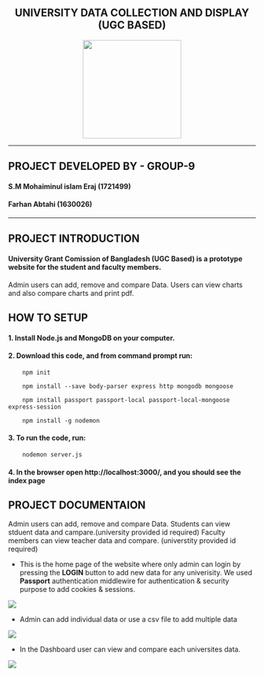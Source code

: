 <h2 align=center>
UNIVERSITY DATA COLLECTION AND DISPLAY (UGC BASED)
</h2>
<p align=center>
<img src="client/public/screenshot/0.png" height="200"/>
</p>

---

## **PROJECT DEVELOPED BY - GROUP-9**
#### S.M Mohaiminul islam Eraj (1721499)
#### Farhan Abtahi             (1630026)

---

## **PROJECT INTRODUCTION**
#### **University Grant Comission of Bangladesh (UGC Based)** is a prototype website for the student and faculty members. 
Admin users can add, remove and compare Data. Users can view charts and also compare charts and print pdf.


## **HOW TO SETUP**
#### 1. Install Node.js and MongoDB on your computer.

#### 2. Download this code, and from command prompt run:

        npm init

        npm install --save body-parser express http mongodb mongoose

        npm install passport passport-local passport-local-mongoose express-session

        npm install -g nodemon

#### 3. To run the code, run:

        nodemon server.js

#### 4. In the browser open http://localhost:3000/, and you should see the index page


## **PROJECT DOCUMENTAION**
Admin users can add, remove and compare Data.
Students can view stduent data and campare.(university provided id required)
Faculty  members can view teacher data and compare. (universtity provided id required)

* This is the home page of the website where only admin can login by pressing the **LOGIN** button to add new data for any univerisity. We used **Passport** authentication middlewire for authentication & security purpose to add cookies & sessions.
<img src="client/public/screenshot/3.png">

* Admin can add individual data or use a csv file to add multiple data 
<img src="client/public/screenshot/4.png">
 
 * In the Dashboard user can view and compare each universites data.
<img src="client/public/screenshot/2.png">